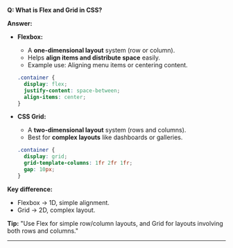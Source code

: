 **Q: What is Flex and Grid in CSS?**

**Answer:**

* **Flexbox:**

  * A **one-dimensional layout** system (row or column).
  * Helps **align items and distribute space** easily.
  * Example use: Aligning menu items or centering content.

  ```css
  .container {
    display: flex;
    justify-content: space-between;
    align-items: center;
  }
  ```

* **CSS Grid:**

  * A **two-dimensional layout** system (rows and columns).
  * Best for **complex layouts** like dashboards or galleries.

  ```css
  .container {
    display: grid;
    grid-template-columns: 1fr 2fr 1fr;
    gap: 10px;
  }
  ```

**Key difference:**

* Flexbox → 1D, simple alignment.
* Grid → 2D, complex layout.

**Tip:**
"Use Flex for simple row/column layouts, and Grid for layouts involving both rows and columns."

---

